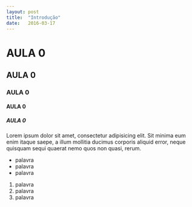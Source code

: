```yaml
---
layout: post
title:  "Introdução"
date:   2016-03-17
---
```


# AULA 0

## AULA 0

### AULA 0

#### AULA 0

##### AULA 0

Lorem ipsum dolor sit amet, consectetur adipisicing elit. Sit minima eum enim itaque saepe, a illum mollitia ducimus corporis aliquid error, neque quisquam sequi quaerat nemo quos non quasi, rerum.

- palavra
- palavra
- palavra

1. palavra
1. palavra
1. palavra
